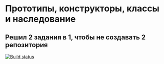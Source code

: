 # Прототипы, конструкторы, классы и наследование

## Решил 2 задания в 1, чтобы не создавать 2 репозитория

[![Build status](https://ci.appveyor.com/api/projects/status/t3y901bcwpc9jfnj?svg=true)](https://ci.appveyor.com/project/BuAleksandr/prototype)

